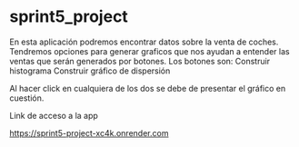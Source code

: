 # sprint5_project

En esta aplicación podremos encontrar datos sobre la venta de coches.
Tendremos opciones para generar graficos que nos ayudan a entender las ventas que serán generados por botones.
Los botones son:
    Construir histograma
    Construir gráfico de dispersión

Al hacer click en cualquiera de los dos se debe de presentar el gráfico en cuestión.

Link de acceso a la app

https://sprint5-project-xc4k.onrender.com

